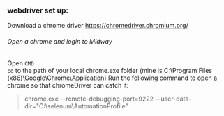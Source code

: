 ### webdriver set up:
Download a chrome driver 
https://chromedriver.chromium.org/
###### Open a chrome and login to Midway 
Open `CMD`  
`cd` to the path of your local chrome.exe folder   (mine is C:\Program Files (x86)\Google\Chrome\Application)
Run the following command to open a chrome so that chromeDriver can catch it: 
> chrome.exe --remote-debugging-port=9222 --user-data-dir="C:\selenum\AutomationProfile"

